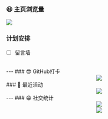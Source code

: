 ### 😆 主页浏览量

![](https://count.getloli.com/get/@halo233.github.readme)

### 计划安排
- [ ] 留言墙
<br/>
---
### 😎 GitHub打卡
<div align="center">
    <img  src="https://github-readme-streak-stats.herokuapp.com/?user=halo233" />
</div>
### 🥳 最近活动
<div align="center">
    <img src="https://activity-graph.herokuapp.com/graph?username=halo233&theme=xcode" />
</div>
---
### 😁 社交统计
<div align="center">
    <img src="https://stats.justsong.cn/api/csdn?id=1694214935">
</div>
<div align="center">
    <img src="https://stats.justsong.cn/api/github?username=halo233">
</div>

